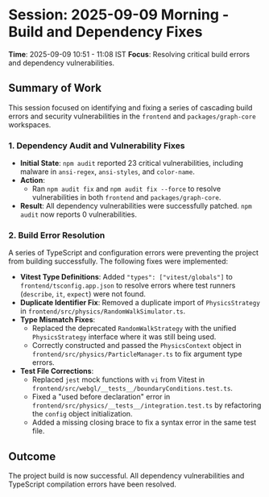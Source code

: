 # Session: 2025-09-09 Morning - Build and Dependency Fixes

**Time**: 2025-09-09 10:51 - 11:08 IST
**Focus**: Resolving critical build errors and dependency vulnerabilities.

## Summary of Work

This session focused on identifying and fixing a series of cascading build errors and security vulnerabilities in the `frontend` and `packages/graph-core` workspaces.

### 1. Dependency Audit and Vulnerability Fixes
- **Initial State**: `npm audit` reported 23 critical vulnerabilities, including malware in `ansi-regex`, `ansi-styles`, and `color-name`.
- **Action**:
    - Ran `npm audit fix` and `npm audit fix --force` to resolve vulnerabilities in both `frontend` and `packages/graph-core`.
- **Result**: All dependency vulnerabilities were successfully patched. `npm audit` now reports 0 vulnerabilities.

### 2. Build Error Resolution
A series of TypeScript and configuration errors were preventing the project from building successfully. The following fixes were implemented:

- **Vitest Type Definitions**: Added `"types": ["vitest/globals"]` to `frontend/tsconfig.app.json` to resolve errors where test runners (`describe`, `it`, `expect`) were not found.
- **Duplicate Identifier Fix**: Removed a duplicate import of `PhysicsStrategy` in `frontend/src/physics/RandomWalkSimulator.ts`.
- **Type Mismatch Fixes**:
    - Replaced the deprecated `RandomWalkStrategy` with the unified `PhysicsStrategy` interface where it was still being used.
    - Correctly constructed and passed the `PhysicsContext` object in `frontend/src/physics/ParticleManager.ts` to fix argument type errors.
- **Test File Corrections**:
    - Replaced `jest` mock functions with `vi` from Vitest in `frontend/src/webgl/__tests__/boundaryConditions.test.ts`.
    - Fixed a "used before declaration" error in `frontend/src/physics/__tests__/integration.test.ts` by refactoring the `config` object initialization.
    - Added a missing closing brace to fix a syntax error in the same test file.

## Outcome
The project build is now successful. All dependency vulnerabilities and TypeScript compilation errors have been resolved.